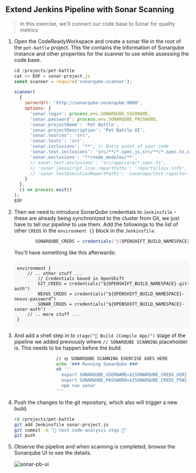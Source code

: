 ## Extend Jenkins Pipeline with Sonar Scanning

> In this exercise, we'll connect our code base to Sonar for quality metrics

1. Open the CodeReadyWorkspace and create a sonar file in the root of the `pet-battle` project. This file contains the information of Sonarqube instance and other properties for the scanner to use while assessing the code base.

    ```javascript
    cd /projects/pet-battle
    cat << EOF > sonar-project.js
    const scanner = require('sonarqube-scanner');

    scanner(
      {
        serverUrl: 'http://sonarqube-sonarqube:9000',
        options: {
          'sonar.login': process.env.SONARQUBE_USERNAME,
          'sonar.password': process.env.SONARQUBE_PASSWORD,
          'sonar.projectName': 'Pet Battle',
          'sonar.projectDescription': 'Pet Battle UI',
          'sonar.sources': 'src',
          'sonar.tests': 'src',
          'sonar.inclusions': '**', // Entry point of your code
          'sonar.test.inclusions': 'src/**/*.spec.js,src/**/*.spec.ts,src/**/*.spec.jsx,src/**/*.test.js,src/**/*.test.jsx',
          'sonar.exclusions': '**/node_modules/**',
          //'sonar.test.exclusions': 'src/app/core/*.spec.ts',
          // 'sonar.javascript.lcov.reportPaths': 'reports/lcov.info',
          // 'sonar.testExecutionReportPaths': 'coverage/test-reporter.xml'
        }
      },
      () => process.exit()
    );
    EOF
    ```

2. Then we need to introduce SonarQube credentials to `Jenkinsfile` - these are already being synchronized to the cluster from Git, we just have to tell our pipeline to use them. Add the followings to the list of other `CREDS` in the `environment {}` block in the `Jenkinsfile`.


    ```groovy
            SONARQUBE_CREDS = credentials("${OPENSHIFT_BUILD_NAMESPACE}-sonarqube-auth")
    ```

    You'll have something like this afterwards:
    <div class="highlight" style="background: #f7f7f7">
    <pre><code class="language-groovy">
    environment {
        // .. other stuff ...
            // Credentials bound in OpenShift
            GIT_CREDS = credentials("${OPENSHIFT_BUILD_NAMESPACE}-git-auth")
            NEXUS_CREDS = credentials("${OPENSHIFT_BUILD_NAMESPACE}-nexus-password")
            SONAR_CREDS = credentials("${OPENSHIFT_BUILD_NAMESPACE}-sonar-auth")
        // .. more stuff ...
    }
    </code></pre></div>

3. And add a shell step in to `stage("🧰 Build (Compile App)")` stage of the pipeline we added previously where `// SONARQUBE SCANNING` placeholder is. This needs to be happen before the build.

    ```bash
                    // 🌞 SONARQUBE SCANNING EXERCISE GOES HERE 
                    echo '### Running SonarQube ###'
                    sh '''
                      export SONARQUBE_USERNAME=${SONARQUBE_CREDS_USR}
                      export SONARQUBE_PASSWORD=${SONARQUBE_CREDS_PSW}
                      npm run sonar
                    '''
    ```

4. Push the changes to the git repository, which also will trigger a new build.

    ```bash
    cd /projects/pet-battle
    git add Jenkinsfile sonar-project.js
    git commit -m "🧦 test code-analysis step 🧦"
    git push
    ```

5. Observe the pipeline and when scanning is completed, browse the Sonarqube UI to see the details.

    ![sonar-pb-ui](images/sonar-pb-ui.png)
